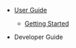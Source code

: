 * [User Guide](https://github.com/ant-media/Ant-Media-Server/wiki)

   * [Getting Started](https://github.com/ant-media/Ant-Media-Server/wiki/02_a_Getting-Started)
* Developer Guide